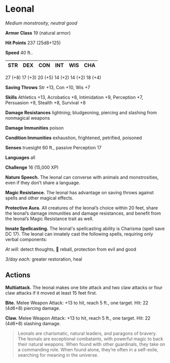 # Leonal
*Medium monstrosity, neutral good*

**Armor Class** 19 (natural armor)

**Hit Points** 237 (25d8+125)

**Speed** 40 ft..

**STR**|**DEX**|**CON**|**INT**|**WIS**|**CHA**
-------|-------|-------|-------|-------|-------
27 (+8) 17 (+3) 20 (+5) 14 (+2) 14 (+2) 18 (+4)

**Saving Throws** Str +13, Con +10, Wis +7

**Skills** Athletics +13, Acrobatics +8, Intimidation +9, Perception +7, Persuasion +9, Stealth +8, Survival +8

**Damage Resistances** lightning; bludgeoning, piercing and slashing from nonmagical weapons

**Damage Immunities** poison

**Condition Immunities** exhaustion, frightened, petrified, poisoned

**Senses** truesight 60 ft., passive Perception 17

**Languages** all

**Challenge** 16 (15,000 XP)

**Nature Speech.** The leonal can converse with animals and monstrosities, even if they don’t share a language.

**Magic Resistance.** The leonal has advantage on saving throws against spells and other magical effects.

**Protective Aura.** All creatures of the leonal’s choice within 20 feet, share the leonal’s damage immunities and damage resistances, and benefit from the leonal’s Magic Resistance trait as well.

**Innate Spellcasting.** The leonal's spellcasting ability is Charisma (spell save DC 17). The leonal can innately cast the following spells, requiring only verbal components:

*At will:* detect thoughts,  reball, protection from evil and good

*3/day each:* greater restoration, heal

## Actions
**Multiattack.** The leonal makes one bite attack and two claw attacks or four claw attacks if it moved at least 15 feet first.

**Bite.** Melee Weapon Attack: +13 to hit, reach 5 ft., one target. Hit: 22 (4d6+8) piercing damage.

**Claw.** Melee Weapon Attack: +13 to hit, reach 5 ft., one target. Hit: 22 (4d6+8) slashing damage.

> Leonals are charismatic, natural leaders, and paragons of bravery. The leonals are exceptional combatants, with powerful magic to back their natural weapons. When found with other guardinals, they take on a commanding role. When found alone, they’re often in a self-exile, searching for meaning in the universe.
